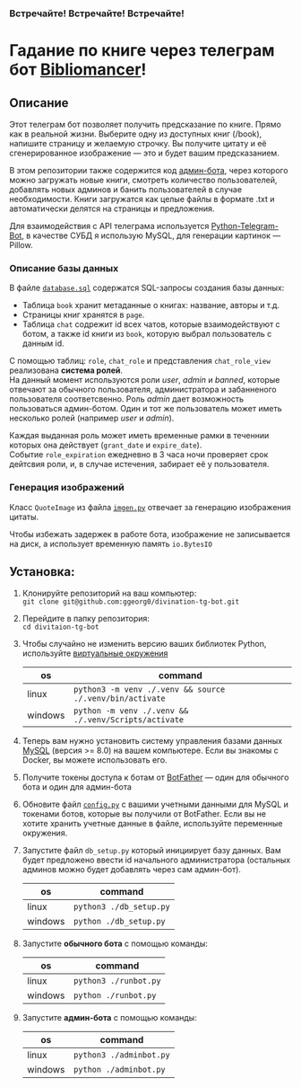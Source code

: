 ### Встречайте! Встречайте! Встречайте! 
# Гадание по книге через телеграм бот [Bibliomancer](https://t.me/bookdivbot)!

## Описание

Этот телеграм бот позволяет получить предсказание по книге. Прямо как в реальной жизни. Выберите одну из доступных книг (/book), напишите страницу и желаемую строчку. Вы получите цитату и её сгенерированное изображение — это и будет вашим предсказанием.

В этом репозитории также содержится код [админ-бота](./adminbot.py), через которого можно загружать новые книги, смотреть количество пользователей, добавлять новых админов и банить пользователей в случае необходимости. Книги загружатся как целые файлы в формате .txt и автоматически делятся на страницы и предложения.

Для взаимодействия с API телеграма используется [Python-Telegram-Bot](https://github.com/python-telegram-bot/python-telegram-bot), в качестве СУБД я использую MySQL, для генерации картинок — Pillow.

### Описание базы данных

В файле [`database.sql`](./database.sql) содержатся SQL-запросы создания базы данных: 
- Таблица `book` хранит метаданные о книгах: название, авторы и т.д. 
- Страницы книг хранятся в `page`.
- Таблица `chat` содрежит id всех чатов, которые взаимодействуют с ботом, а также id книги из `book`, которую выбрал пользователь с данным id.

С помощью таблиц: `role`, `chat_role` и представления `chat_role_view` реализована __система ролей__.\
На данный момент используются роли _user_, _admin_ и _banned_, которые отвечают за обычного пользователя, администратора и забанненого пользователя соответсвенно. Роль _admin_ дает возможность пользоваться админ-ботом. Один и тот же пользователь может иметь несколько ролей (например _user_ и _admin_).

Каждая выданная роль может иметь временные рамки в теченнии которых она действует (`grant_date` и `expire_date`).\
Событие `role_expiration` ежедневно в 3 часа ночи проверяет срок дейтсвия роли, и, в случае истечения, забирает её у пользователя.

### Генерация изображений

Класс `QuoteImage` из файла [`imgen.py`](./imgen.py) отвечает за генерацию изображения цитаты.



Чтобы избежать задержек в работе бота, изображение не записывается на диск, а использует временную память `io.BytesIO`


## Установка:

1. Клонируйте репозиторий на ваш компьютер:\
`git clone git@github.com:ggeorg0/divination-tg-bot.git`

2. Перейдите в папку репозитория:\
`cd divitaion-tg-bot`

3. Чтобы случайно не изменить версию ваших библиотек Python, используйте [виртуальные окружения](https://docs.python.org/3/library/venv.html)
    
    | os      | command                                                  |
    |---------|----------------------------------------------------------|
    | linux   | `python3 -m venv ./.venv && source ./.venv/bin/activate` |
    | windows | `python -m venv ./.venv && ./.venv/Scripts/activate`     |

4. Теперь вам нужно установить систему управления базами данных [MySQL](https://dev.mysql.com/doc/refman/8.0/en/installing.html) (версия >= 8.0) на вашем компьютере. Если вы знакомы с Docker, вы можете использовать его.

5. Получите токены доступа к ботам от [BotFather](https://t.me/botfather) — один для обычного бота и один для админ-бота

6. Обновите файл [`config.py`](./config.py) с вашими учетными данными для MySQL и токенами ботов, которые вы получили от BotFather. Если вы не хотите хранить учетные данные в файле, используйте переменные окружения. 

7. Запустите файл `db_setup.py` который инициирует базу данных. Вам будет предложено ввести id начального администратора (остальных админов можно будет добавлять через сам админ-бот).

    | os      | command                 |
    |---------|-------------------------|
    | linux   | `python3 ./db_setup.py` |
    | windows | `python ./db_setup.py`  |

8. Запустите __обычного бота__ с помощью команды:

    | os      | command                 |
    |---------|-------------------------|
    | linux   | `python3 ./runbot.py`   |
    | windows | `python ./runbot.py`    |

9. Запустите __админ-бота__ с помощью команды:

    | os      | command                 |
    |---------|-------------------------|
    | linux   | `python3 ./adminbot.py` |
    | windows | `python ./adminbot.py`  |
